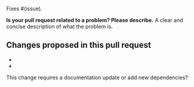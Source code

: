 Fixes #(issue).

**Is your pull request related to a problem? Please describe.**
A clear and concise description of what the problem is.

**Changes proposed in this pull request**
-
-
-

This change requires a documentation update or add new dependencies?
